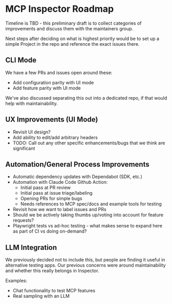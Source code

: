 # MCP Inspector Roadmap

Timeline is TBD - this preliminary draft is to collect categories of improvements and discuss them with the maintainers group.

Next steps after deciding on what is highest priority would be to set up a simple Project in the repo and reference the exact issues there.

## CLI Mode

We have a few PRs and issues open around these:

- Add configuration parity with UI mode
- Add feature parity with UI mode

We've also discussed separating this out into a dedicated repo, if that would help with maintainability.

## UX Improvements (UI Mode)

- Revisit UI design?
- Add ability to edit/add arbitrary headers
- TODO: Call out any other specific enhancements/bugs that we think are significant

## Automation/General Process Improvements

- Automatic dependency updates with Dependabot (SDK, etc.)
- Automation with Claude Code Github Action:
    - Initial pass at PR review
    - Initial pass at issue triage/labeling
    - Opening PRs for simple bugs
    - Needs references to MCP spec/docs and example tools for testing
- Revisit how we want to label issues and PRs
- Should we be actively taking thumbs up/voting into account for feature requests?
- Playwright tests vs ad-hoc testing - what makes sense to expand here as part of CI vs doing on-demand?

## LLM Integration

We previously decided not to include this, but people are finding it useful in alternative testing apps. Our previous concerns were around maintainability and whether this really belongs in Inspector.

Examples:
- Chat functionality to test MCP features
- Real sampling with an LLM
